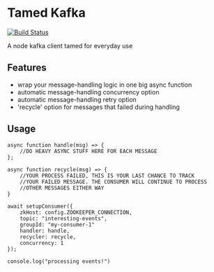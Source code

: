 # Tamed Kafka

[![Build Status](https://travis-ci.org/line64/node-tamed-kafka.svg?branch=master)](https://travis-ci.org/line64/node-tamed-kafka)

A node kafka client tamed for everyday use

## Features

- wrap your message-handling logic in one big async function
- automatic message-handling concurrency option
- automatic message-handling retry option
- 'recycle' option for messages that failed during handling

## Usage

```node
async function handle(msg) => {
    //DO HEAVY ASYNC STUFF HERE FOR EACH MESSAGE
};

async function recycle(msg) => {
    //YOUR PROCESS FAILED, THIS IS YOUR LAST CHANCE TO TRACK
    //YOUR FAILED MESSAGE. THE CONSUMER WILL CONTINUE TO PROCESS
    //OTHER MESSAGES EITHER WAY
}

await setupConsumer({
    zkHost: config.ZOOKEEPER_CONNECTION,
    topic: "interesting-events",
    groupId: "my-consumer-1"
    handler: handle,
    recycler: recycle,
    concurrency: 1
});

console.log("processing events!")
```